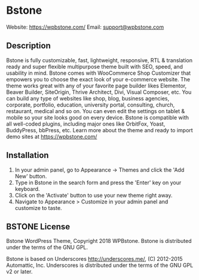 # Bstone
Website: https://wpbstone.com/
Email: support@wpbstone.com

## Description
Bstone is fully customizable, fast, lightweight, responsive, RTL & translation ready and super flexible multipurpose theme built with SEO, speed, and usability in mind. Bstone comes with WooCommerce Shop Customizer that empowers you to choose the exact look of your e-commerce website. The theme works great with any of your favorite page builder likes Elementor, Beaver Builder, SiteOrigin, Thrive Architect, Divi, Visual Composer, etc. You can build any type of websites like shop, blog, business agencies, corporate, portfolio, education, university portal, consulting, church, restaurant, medical and so on. You can even edit the settings on tablet & mobile so your site looks good on every device. Bstone is compatible with all well-coded plugins, including major ones like OrbitFox, Yoast, BuddyPress, bbPress, etc. Learn more about the theme and ready to import demo sites at https://wpbstone.com/

## Installation
1. In your admin panel, go to Appearance -> Themes and click the 'Add New' button.
2. Type in Bstone in the search form and press the 'Enter' key on your keyboard.
3. Click on the 'Activate' button to use your new theme right away.
4. Navigate to Appearance > Customize in your admin panel and customize to taste.

## BSTONE License
Bstone WordPress Theme, Copyright 2018 WPBstone.
Bstone is distributed under the terms of the GNU GPL.

Bstone is based on Underscores http://underscores.me/, (C) 2012-2015 Automattic, Inc.
Underscores is distributed under the terms of the GNU GPL v2 or later.
